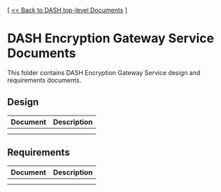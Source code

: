 [ [ << Back to DASH top-level Documents](../README.md#contents) ]

# DASH Encryption Gateway Service Documents

This folder contains DASH Encryption Gateway Service design and requirements documents.

## Design
| Document                                               | Description                                  |
| ------------------------------------------------------ | -------------------------------------------- |
| | | 
| | | 


## Requirements 
| Document                                               | Description                                  |
| ------------------------------------------------------ | -------------------------------------------- |
| | |
| | | 